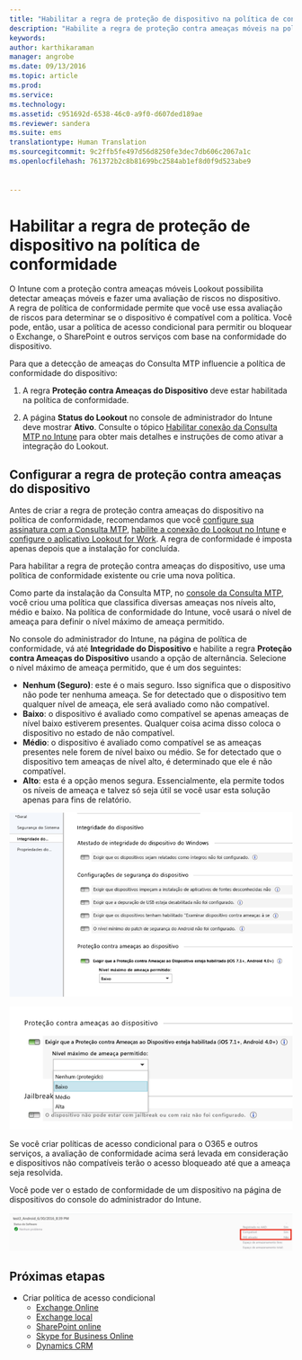 ```yaml
---
title: "Habilitar a regra de proteção de dispositivo na política de conformidade | Microsoft Intune"
description: "Habilite a regra de proteção contra ameaças móveis na política de conformidade do dispositivo."
keywords: 
author: karthikaraman
manager: angrobe
ms.date: 09/13/2016
ms.topic: article
ms.prod: 
ms.service: 
ms.technology: 
ms.assetid: c951692d-6538-46c0-a9f0-d607ded189ae
ms.reviewer: sandera
ms.suite: ems
translationtype: Human Translation
ms.sourcegitcommit: 9c2ffb5fe497d56d8250fe3dec7db606c2067a1c
ms.openlocfilehash: 761372b2c8b81699bc2584ab1ef8d0f9d523abe9


---
```


# Habilitar a regra de proteção de dispositivo na política de conformidade
O Intune com a proteção contra ameaças móveis Lookout possibilita detectar ameaças móveis e fazer uma avaliação de riscos no dispositivo.  
A regra de política de conformidade permite que você use essa avaliação de riscos para determinar se o dispositivo é compatível com a política. Você pode, então, usar a política de acesso condicional para permitir ou bloquear o Exchange, o SharePoint e outros serviços com base na conformidade do dispositivo.

Para que a detecção de ameaças do Consulta MTP influencie a política de conformidade do dispositivo:

1.  A regra **Proteção contra Ameaças do Dispositivo** deve estar habilitada na política de conformidade.

2.  A página **Status do Lookout** no console de administrador do Intune deve mostrar **Ativo**. Consulte o tópico [Habilitar conexão da Consulta MTP no Intune](enable-lookout-mtp-connection-in-intune.md) para obter mais detalhes e instruções de como ativar a integração do Lookout.


## Configurar a regra de proteção contra ameaças do dispositivo

Antes de criar a regra de proteção contra ameaças do dispositivo na política de conformidade, recomendamos que você [configure sua assinatura com a Consulta MTP](set-up-your-subscription-with-lookout-mtp.md), [habilite a conexão do Lookout no Intune](enable-lookout-mtp-connection-in-intune.md) e [configure o aplicativo Lookout for Work](configure-and-deploy-lookout-for-work-apps.md). A regra de conformidade é imposta apenas depois que a instalação for concluída.

Para habilitar a regra de proteção contra ameaças do dispositivo, use uma política de conformidade existente ou crie uma nova política.

Como parte da instalação da Consulta MTP, no [console da Consulta MTP](https://aad.lookout.com), você criou uma política que classifica diversas ameaças nos níveis alto, médio e baixo. Na política de conformidade do Intune, você usará o nível de ameaça para definir o nível máximo de ameaça permitido.

No console do administrador do Intune, na página de política de conformidade, vá até **Integridade do Dispositivo** e habilite a regra **Proteção contra Ameaças do Dispositivo** usando a opção de alternância. Selecione o nível máximo de ameaça permitido, que é um dos seguintes:
* **Nenhum (Seguro)**: este é o mais seguro.  Isso significa que o dispositivo não pode ter nenhuma ameaça.  Se for detectado que o dispositivo tem qualquer nível de ameaça, ele será avaliado como não compatível.  
* **Baixo**: o dispositivo é avaliado como compatível se apenas ameaças de nível baixo estiverem presentes. Qualquer coisa acima disso coloca o dispositivo no estado de não compatível.
* **Médio**: o dispositivo é avaliado como compatível se as ameaças presentes nele forem de nível baixo ou médio. Se for detectado que o dispositivo tem ameaças de nível alto, é determinado que ele é não compatível.
* **Alto**: esta é a opção menos segura. Essencialmente, ela permite todos os níveis de ameaça e talvez só seja útil se você usar esta solução apenas para fins de relatório.

![captura de tela mostrando a definição da configuração de regra de proteção contra ameaças do dispositivo ](../media/mtp/mtp-compliance-policy-rule.png)

![captura de tela mostrando a opção de nível de ameaça para a configuração de regra de proteção contra ameaças do dispositivo](../media/mtp/mtp-compliance-policy-setting.png)

Se você criar políticas de acesso condicional para o O365 e outros serviços, a avaliação de conformidade acima será levada em consideração e dispositivos não compatíveis terão o acesso bloqueado até que a ameaça seja resolvida.

Você pode ver o estado de conformidade de um dispositivo na página de dispositivos do console do administrador do Intune.

![captura de tela da página de dispositivos no console do administrador do Intune mostrando o status de conformidade de um dispositivo](../media/mtp/mtp-device-status-intune-console.png)

## Próximas etapas
* Criar política de acesso condicional
  * [Exchange Online](restrict-access-to-exchange-online-with-microsoft-intune.md)
  * [Exchange local](restrict-access-to-exchange-onpremises-with-microsoft-intune.md)
  * [SharePoint online](restrict-access-to-sharepoint-online-with-microsoft-intune.md)
  * [Skype for Business Online](restrict-access-to-skype-for-business-online-with-microsoft-intune,md)
  * [Dynamics CRM](restrict-access-to-dynamics-crm-online-with-microsoft-intune.md)



<!--HONumber=Sep16_HO2-->


